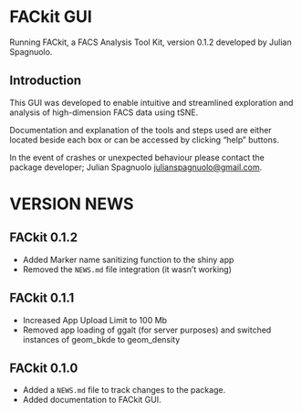 
<!-- front_page_notes.md is generated from front_page_notes.Rmd. Please edit that file -->

# FACkit GUI

Running FACkit, a FACS Analysis Tool Kit, version 0.1.2 developed by
Julian Spagnuolo.

## Introduction

This GUI was developed to enable intuitive and streamlined exploration
and analysis of high-dimension FACS data using tSNE.

Documentation and explanation of the tools and steps used are either
located beside each box or can be accessed by clicking “help” buttons.

In the event of crashes or unexpected behaviour please contact the
package developer; Julian Spagnuolo <julianspagnuolo@gmail.com>.

# VERSION NEWS

## FACkit 0.1.2

  - Added Marker name sanitizing function to the shiny app
  - Removed the `NEWS.md` file integration (it wasn’t working)

## FACkit 0.1.1

  - Increased App Upload Limit to 100 Mb
  - Removed app loading of ggalt (for server purposes) and switched
    instances of geom\_bkde to geom\_density

## FACkit 0.1.0

  - Added a `NEWS.md` file to track changes to the package.
  - Added documentation to FACkit GUI.
